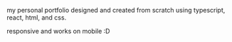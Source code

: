 my personal portfolio designed and created from scratch using typescript, react, html, and css.


responsive and works on mobile :D
